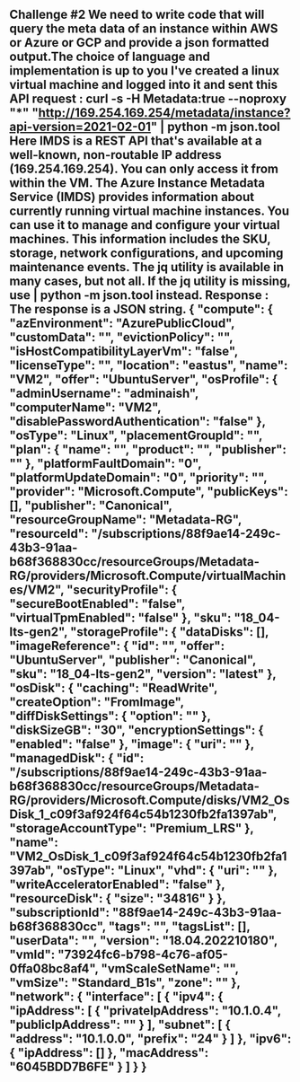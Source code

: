 Challenge #2
We need to write code that will query the meta data of an instance within AWS or Azure or GCP and provide a json formatted output.The choice of language and
implementation is up to you
I've created a linux virtual machine and logged into it and sent this API request :
 curl -s -H Metadata:true --noproxy "*" "http://169.254.169.254/metadata/instance?api-version=2021-02-01" | python -m json.tool
 Here IMDS is a REST API that's available at a well-known, non-routable IP address (169.254.169.254). You can only access it from within the VM. 
 The Azure Instance Metadata Service (IMDS) provides information about currently running virtual machine instances. 
 You can use it to manage and configure your virtual machines. This information includes the SKU, storage, network configurations, and upcoming maintenance events. 
 The jq utility is available in many cases, but not all. If the jq utility is missing, use | python -m json.tool instead.
 Response :
 The response is a JSON string.
 {
    "compute": {
        "azEnvironment": "AzurePublicCloud",
        "customData": "",
        "evictionPolicy": "",
        "isHostCompatibilityLayerVm": "false",
        "licenseType": "",
        "location": "eastus",
        "name": "VM2",
        "offer": "UbuntuServer",
        "osProfile": {
            "adminUsername": "adminaish",
            "computerName": "VM2",
            "disablePasswordAuthentication": "false"
        },
        "osType": "Linux",
        "placementGroupId": "",
        "plan": {
            "name": "",
            "product": "",
            "publisher": ""
        },
        "platformFaultDomain": "0",
        "platformUpdateDomain": "0",
        "priority": "",
        "provider": "Microsoft.Compute",
        "publicKeys": [],
        "publisher": "Canonical",
        "resourceGroupName": "Metadata-RG",
        "resourceId": "/subscriptions/88f9ae14-249c-43b3-91aa-b68f368830cc/resourceGroups/Metadata-RG/providers/Microsoft.Compute/virtualMachines/VM2",
        "securityProfile": {
            "secureBootEnabled": "false",
            "virtualTpmEnabled": "false"
        },
        "sku": "18_04-lts-gen2",
        "storageProfile": {
            "dataDisks": [],
            "imageReference": {
                "id": "",
                "offer": "UbuntuServer",
                "publisher": "Canonical",
                "sku": "18_04-lts-gen2",
                "version": "latest"
            },
            "osDisk": {
                "caching": "ReadWrite",
                "createOption": "FromImage",
                "diffDiskSettings": {
                    "option": ""
                },
                "diskSizeGB": "30",
                "encryptionSettings": {
                    "enabled": "false"
                },
                "image": {
                    "uri": ""
                },
                "managedDisk": {
                    "id": "/subscriptions/88f9ae14-249c-43b3-91aa-b68f368830cc/resourceGroups/Metadata-RG/providers/Microsoft.Compute/disks/VM2_OsDisk_1_c09f3af924f64c54b1230fb2fa1397ab",
                    "storageAccountType": "Premium_LRS"
                },
                "name": "VM2_OsDisk_1_c09f3af924f64c54b1230fb2fa1397ab",
                "osType": "Linux",
                "vhd": {
                    "uri": ""
                },
                "writeAcceleratorEnabled": "false"
            },
            "resourceDisk": {
                "size": "34816"
            }
        },
        "subscriptionId": "88f9ae14-249c-43b3-91aa-b68f368830cc",
        "tags": "",
        "tagsList": [],
        "userData": "",
        "version": "18.04.202210180",
        "vmId": "73924fc6-b798-4c76-af05-0ffa08bc8af4",
        "vmScaleSetName": "",
        "vmSize": "Standard_B1s",
        "zone": ""
    },
    "network": {
        "interface": [
            {
                "ipv4": {
                    "ipAddress": [
                        {
                            "privateIpAddress": "10.1.0.4",
                            "publicIpAddress": ""
                        }
                    ],
                    "subnet": [
                        {
                            "address": "10.1.0.0",
                            "prefix": "24"
                        }
                    ]
                },
                "ipv6": {
                    "ipAddress": []
                },
                "macAddress": "6045BDD7B6FE"
            }
        ]
    }
}
--------------------------
